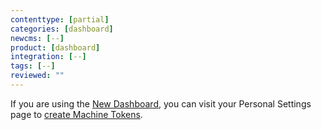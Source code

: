 ```yaml
---
contenttype: [partial]
categories: [dashboard]
newcms: [--]
product: [dashboard]
integration: [--]
tags: [--]
reviewed: ""
---
```


<Alert title="Machine Tokens in the New Dashboard" type="info">

If you are using the [New Dashboard](/guides/new-dashboard), you can visit your Personal Settings page to [create Machine Tokens](https://dashboard.pantheon.io/personal-settings/machine-tokens).

</Alert>